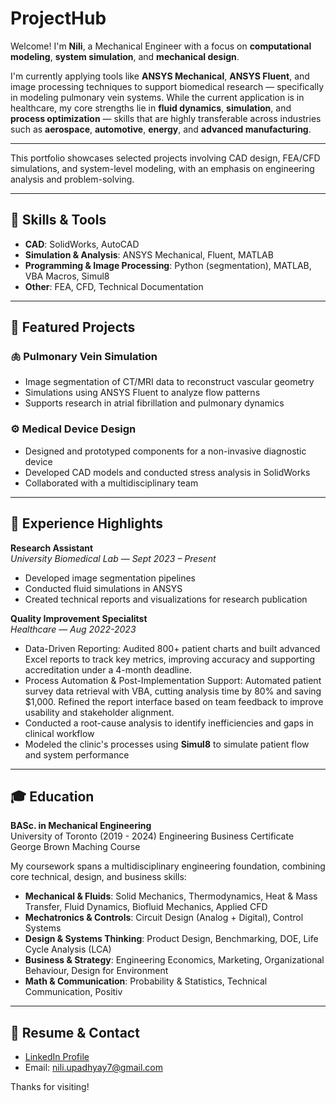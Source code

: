 # ProjectHub
Welcome! I'm **Nili**, a Mechanical Engineer with a focus on **computational modeling**, **system simulation**, and **mechanical design**.

I'm currently applying tools like **ANSYS Mechanical**, **ANSYS Fluent**, and image processing techniques to support biomedical research — specifically in modeling pulmonary vein systems. While the current application is in healthcare, my core strengths lie in **fluid dynamics**, **simulation**, and **process optimization** — skills that are highly transferable across industries such as **aerospace**, **automotive**, **energy**, and **advanced manufacturing**.

---

This portfolio showcases selected projects involving CAD design, FEA/CFD simulations, and system-level modeling, with an emphasis on engineering analysis and problem-solving.


---

## 🔧 Skills & Tools
- **CAD**: SolidWorks, AutoCAD
- **Simulation & Analysis**: ANSYS Mechanical, Fluent, MATLAB
- **Programming & Image Processing**: Python (segmentation), MATLAB, VBA Macros, Simul8
- **Other**: FEA, CFD, Technical Documentation

---

## 📁 Featured Projects
### 🫁 Pulmonary Vein Simulation
- Image segmentation of CT/MRI data to reconstruct vascular geometry  
- Simulations using ANSYS Fluent to analyze flow patterns  
- Supports research in atrial fibrillation and pulmonary dynamics

### ⚙️ Medical Device Design
- Designed and prototyped components for a non-invasive diagnostic device  
- Developed CAD models and conducted stress analysis in SolidWorks  
- Collaborated with a multidisciplinary team

---

## 🧠 Experience Highlights
**Research Assistant**  
*University Biomedical Lab* — *Sept 2023 – Present*  
- Developed image segmentation pipelines  
- Conducted fluid simulations in ANSYS  
- Created technical reports and visualizations for research publication

**Quality Improvement Specialitst**  
*Healthcare* — *Aug 2022-2023*  
- Data-Driven Reporting: Audited 800+ patient charts and built advanced Excel reports to track key metrics, improving accuracy and supporting accreditation under a 4-month deadline.
- Process Automation & Post-Implementation Support: Automated patient survey data retrieval with VBA, cutting analysis time by 80% and saving $1,000. Refined the report interface based on team feedback to improve usability and stakeholder alignment.
- Conducted a root-cause analysis to identify inefficiencies and gaps in clinical workflow
- Modeled the clinic's processes using **Simul8** to simulate patient flow and system performance

---

## 🎓 Education
**BASc. in Mechanical Engineering**  
University of Toronto (2019 - 2024)
Engineering Business Certificate
George Brown Maching Course

My coursework spans a multidisciplinary engineering foundation, combining core technical, design, and business skills:

- **Mechanical & Fluids**: Solid Mechanics, Thermodynamics, Heat & Mass Transfer, Fluid Dynamics, Biofluid Mechanics, Applied CFD  
- **Mechatronics & Controls**: Circuit Design (Analog + Digital), Control Systems  
- **Design & Systems Thinking**: Product Design, Benchmarking, DOE, Life Cycle Analysis (LCA)  
- **Business & Strategy**: Engineering Economics, Marketing, Organizational Behaviour, Design for Environment  
- **Math & Communication**: Probability & Statistics, Technical Communication, Positiv

---

## 📄 Resume & Contact
- [LinkedIn Profile](https://www.linkedin.com/in/nili-u-9275371a1/)
- Email: nili.upadhyay7@gmail.com

Thanks for visiting!
